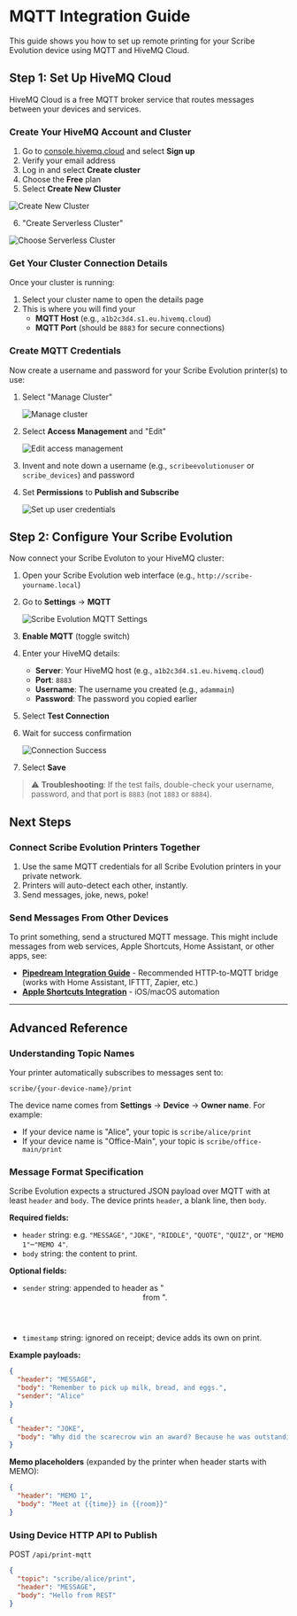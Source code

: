 # MQTT Integration Guide

This guide shows you how to set up remote printing for your Scribe Evolution device using MQTT and HiveMQ Cloud.

## Step 1: Set Up HiveMQ Cloud

HiveMQ Cloud is a free MQTT broker service that routes messages between your devices and services.

### Create Your HiveMQ Account and Cluster

1. Go to [console.hivemq.cloud](https://console.hivemq.cloud) and select **Sign up**
2. Verify your email address
3. Log in and select **Create cluster**
4. Choose the **Free** plan
5. Select **Create New Cluster**

![Create New Cluster](assets/screenshots/mqtt/HiveMQ-1.png)

6. "Create Serverless Cluster"

![Choose Serverless Cluster](assets/screenshots/mqtt/HiveMQ-2.png)

### Get Your Cluster Connection Details

Once your cluster is running:

1. Select your cluster name to open the details page
2. This is where you will find your
   - **MQTT Host** (e.g., `a1b2c3d4.s1.eu.hivemq.cloud`)
   - **MQTT Port** (should be `8883` for secure connections)

### Create MQTT Credentials

Now create a username and password for your Scribe Evolution printer(s) to use:

1. Select "Manage Cluster"

   ![Manage cluster](assets/screenshots/mqtt/HiveMQ-3.png)

2. Select **Access Management** and "Edit"

   ![Edit access management](assets/screenshots/mqtt/HiveMQ-4.png)

3. Invent and note down a username (e.g., `scribeevolutionuser` or `scribe_devices`) and password
4. Set **Permissions** to **Publish and Subscribe**

   ![Set up user credentials](assets/screenshots/mqtt/HiveMQ-5.png)

## Step 2: Configure Your Scribe Evolution

Now connect your Scribe Evoluton to your HiveMQ cluster:

1. Open your Scribe Evolution web interface (e.g., `http://scribe-yourname.local`)
2. Go to **Settings** → **MQTT**

   ![Scribe Evolution MQTT Settings](assets/screenshots/mqtt/scribe_UI-1.png)

3. **Enable MQTT** (toggle switch)
4. Enter your HiveMQ details:
   - **Server**: Your HiveMQ host (e.g., `a1b2c3d4.s1.eu.hivemq.cloud`)
   - **Port**: `8883`
   - **Username**: The username you created (e.g., `adammain`)
   - **Password**: The password you copied earlier

5. Select **Test Connection**
6. Wait for success confirmation

   ![Connection Success](assets/screenshots/mqtt/scribe_UI-2.png)

7. Select **Save**

> ⚠️ **Troubleshooting**: If the test fails, double-check your username, password, and that port is `8883` (not `1883` or `8884`).

## Next Steps

### Connect Scribe Evolution Printers Together

1. Use the same MQTT credentials for all Scribe Evolution printers in your private network.
2. Printers will auto-detect each other, instantly.
3. Send messages, joke, news, poke!

### Send Messages From Other Devices

To print something, send a structured MQTT message. This might include messages from web services, Apple Shortcuts, Home Assistant, or other apps, see:

- **[Pipedream Integration Guide](pipedream-integration.md)** - Recommended HTTP-to-MQTT bridge (works with Home Assistant, IFTTT, Zapier, etc.)
- **[Apple Shortcuts Integration](apple-shortcuts.md)** - iOS/macOS automation

---

## Advanced Reference

### Understanding Topic Names

Your printer automatically subscribes to messages sent to:

```
scribe/{your-device-name}/print
```

The device name comes from **Settings** → **Device** → **Owner name**. For example:

- If your device name is "Alice", your topic is `scribe/alice/print`
- If your device name is "Office-Main", your topic is `scribe/office-main/print`

### Message Format Specification

Scribe Evolution expects a structured JSON payload over MQTT with at least `header` and `body`. The device prints `header`, a blank line, then `body`.

**Required fields:**

- `header` string: e.g. `"MESSAGE"`, `"JOKE"`, `"RIDDLE"`, `"QUOTE"`, `"QUIZ"`, or `"MEMO 1"`–`"MEMO 4"`.
- `body` string: the content to print.

**Optional fields:**

- `sender` string: appended to header as "<header> from <sender>".
- `timestamp` string: ignored on receipt; device adds its own on print.

**Example payloads:**

```json
{
  "header": "MESSAGE",
  "body": "Remember to pick up milk, bread, and eggs.",
  "sender": "Alice"
}
```

```json
{
  "header": "JOKE",
  "body": "Why did the scarecrow win an award? Because he was outstanding in his field!"
}
```

**Memo placeholders** (expanded by the printer when header starts with MEMO):

```json
{
  "header": "MEMO 1",
  "body": "Meet at {{time}} in {{room}}"
}
```

### Using Device HTTP API to Publish

POST `/api/print-mqtt`

```json
{
  "topic": "scribe/alice/print",
  "header": "MESSAGE",
  "body": "Hello from REST"
}
```
